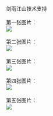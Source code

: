 剑雨江山技术支持</br></br>
第一张图片：</br>
![](https://github.com/daishengnia/daishengniao/tree/jyjs/1.jpg?raw=true)</br></br>
第二张图片：</br>
![](https://github.com/daishengnia/daishengniao/tree/jyjs/2.jpg?raw=true)</br></br>
第三张图片：</br>
![](https://github.com/daishengnia/daishengniao/tree/jyjs/3.jpg?raw=true)</br></br>
第四张图片：</br>
![](https://github.com/daishengnia/daishengniao/tree/jyjs/4.jpg?raw=true)</br></br>
第五张图片：</br>
![](https://github.com/daishengnia/daishengniao/tree/jyjs/5.jpg?raw=true)</br></br>
